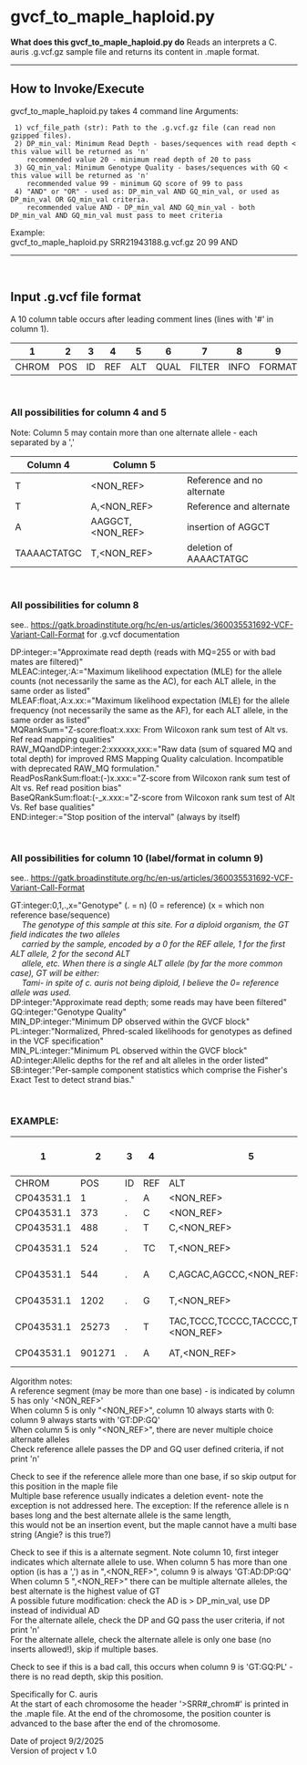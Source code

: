 
# gvcf_to_maple_haploid.py

**What does this gvcf_to_maple_haploid.py do**
Reads an interprets a C. auris .g.vcf.gz sample file and returns its content in .maple format.

---

## How to Invoke/Execute

gvcf_to_maple_haploid.py takes 4 command line Arguments:  

     1) vcf_file_path (str): Path to the .g.vcf.gz file (can read non gzipped files).                                                           
     2) DP_min_val: Minimum Read Depth - bases/sequences with read depth < this value will be returned as 'n'          
        recommended value 20 - minimum read depth of 20 to pass                                                        
     3) GQ_min_val: Minimum Genotype Quality - bases/sequences with GQ < this value will be returned as 'n'             
        recommended value 99 - minimum GQ score of 99 to pass                                                          
     4) "AND" or "OR" - used as: DP_min_val AND GQ_min_val, or used as DP_min_val OR GQ_min_val criteria.              
        recommended value AND - DP_min_val AND GQ_min_val - both DP_min_val AND GQ_min_val must pass to meet criteria  
        
Example:                                                                                                                   
  gvcf_to_maple_haploid.py SRR21943188.g.vcf.gz 20 99 AND                                                               
                                                                                                                                                                                                                                                
---

<br>

## Input .g.vcf file format
A 10 column table occurs after leading comment lines (lines with '#' in column 1).

|1    |2    |3    |4    |5    |6    |7     |8    |9     |10         |
|-----|-----|-----|-----|-----|-----|------|-----|------|-----------|
|CHROM|POS  |ID   |REF  |ALT  |QUAL |FILTER|INFO |FORMAT|SRR25455197|      

<br>
                                                                                                                 
### All possibilities for column 4 and 5
Note: Column 5 may contain more than one alternate allele - each separated by a ','

|Column 4    |Column 5               |                           |
|------------|-----------------------|---------------------------|
|T           |<NON_REF>              |Reference and no alternate |
|T           |A,<NON_REF>            |Reference and alternate    |
|A           |AAGGCT,<NON_REF>       |insertion of AGGCT         |
|TAAAACTATGC |T,<NON_REF>            |deletion of AAAACTATGC     |

<br>
    
### All possibilities for column 8                                                                                         
see.. https://gatk.broadinstitute.org/hc/en-us/articles/360035531692-VCF-Variant-Call-Format for .g.vcf documentation 

DP:integer:="Approximate read depth (reads with MQ=255 or with bad mates are filtered)"                                
MLEAC:integer,:A:="Maximum likelihood expectation (MLE) for the allele counts (not necessarily the same as the AC), for each ALT allele, in the same order as listed"                                                                          
MLEAF:float,:A:x.xx:="Maximum likelihood expectation (MLE) for the allele frequency (not necessarily the same as the AF), for each ALT allele, in the same order as listed"                                                                    
MQRankSum="Z-score:float:x.xxx: From Wilcoxon rank sum test of Alt vs. Ref read mapping qualities"                     
RAW_MQandDP:integer:2:xxxxxx,xxx:="Raw data (sum of squared MQ and total depth) for improved RMS Mapping Quality calculation. Incompatible with deprecated RAW_MQ formulation."                                                                
ReadPosRankSum:float:(-)x.xxx:="Z-score from Wilcoxon rank sum test of Alt vs. Ref read position bias"                 
BaseQRankSum:float:(-_x.xxx:="Z-score from Wilcoxon rank sum test of Alt Vs. Ref base qualities"                       
END:integer:="Stop position of the interval" (always by itself)                                                        

<br>
                                     
### All possibilities for column 10 (label/format in column 9)                                                    
see.. https://gatk.broadinstitute.org/hc/en-us/articles/360035531692-VCF-Variant-Call-Format  

GT:integer:0,1,.,x="Genotype" (. = n) (0 = reference) (x = which non reference base/sequence)                          
&nbsp;&nbsp;&nbsp;&nbsp;&nbsp;*The genotype of this sample at this site. For a diploid organism, the GT field indicates the two alleles*            
&nbsp;&nbsp;&nbsp;&nbsp;&nbsp;*carried by the sample, encoded by a 0 for the REF allele, 1 for the first ALT allele, 2 for the second ALT*            
&nbsp;&nbsp;&nbsp;&nbsp;&nbsp;*allele, etc. When there is a single ALT allele (by far the more common case), GT will be either:*               
&nbsp;&nbsp;&nbsp;&nbsp;&nbsp;*Tami- in spite of c. auris not being diploid, I believe the 0= reference allele was used.*                       
DP:integer:"Approximate read depth; some reads may have been filtered"                                                 
GQ:integer:"Genotype Quality"                                                                                          
MIN_DP:integer:"Minimum DP observed within the GVCF block"                                                             
PL:integer:"Normalized, Phred-scaled likelihoods for genotypes as defined in the VCF specification"                    
MIN_PL:integer:"Minimum PL observed within the GVCF block"                                                             
AD:integer:Allelic depths for the ref and alt alleles in the order listed"                                             
SB:integer:"Per-sample component statistics which comprise the Fisher's Exact Test to detect strand bias."             

<br>

### EXAMPLE:

|1          |2     |3  |4  |5                                     |6      |7     |8                                                                                                                |9                 |10                                                              |Added comment by Tami|                               
|-----------|------|---|---|--------------------------------------|-------|------|-----------------------------------------------------------------------------------------------------------------|------------------|----------------------------------------------------------------|---------------------|
|CHROM      |POS   |ID |REF|ALT                                   |QUAL   |FILTER|INFO                                                                                                             |FORMAT            |SRR25455197                                                     |                     |
|CP043531.1 |    1 | . |A  |<NON_REF>                             |.      |.     |END=372                                                                                                          |GT:DP:GQ:MIN_DP:PL|0:0:0:0:0,0                                                     |                     |
|CP043531.1 |  373 | . |C  |<NON_REF>                             |.      |.     |END=487                                                                                                          |GT:DP:GQ:MIN_DP:PL|0:97:99:54:0,1730                                               |                     |
|CP043531.1 |  488 | . |T  |C,<NON_REF>                           |4572.04|.     |DP=102;MLEAC=1,0;MLEAF=1.00,0.00;RAW_MQandDP=367200,102                                                          |GT:AD:DP:GQ:PL:SB |1:0,102,0:102:99:4582,0,4582:0,0,67,35                          |                     |
|CP043531.1 |  524 | . |TC |T,<NON_REF>                           |5345.01|.     |DP=119;MLEAC=1,0;MLEAF=1.00,0.00;RAW_MQandDP=428400,119                                                          |GT:AD:DP:GQ:PL:SB |1:0,119,0:119:99:5355,0,5355:0,0,82,37                          |*deletion event*     |                                       
|CP043531.1 |  544 | . |A  |C,AGCAC,AGCCC,<NON_REF>               |5056.04|.     |DP=113;MLEAC=1,0,0,0;MLEAF=1.00,0.00,0.00,0.00; RAW_MQandDP=406800,113                                           |GT:AD:DP:GQ:PL:SB |1:0,109,1,0,0:110:99:5066,0,4891,4794,4910:0,0,73,37            |                     |               
|CP043531.1 | 1202 | . |G  |T,<NON_REF>                           |4209.04|.     |BaseQRankSum=2.013;DP=139;MLEAC=1,0;MLEAF=1.00,0.00; MQRankSum=0.000;RAW_MQandDP=500400,139;ReadPosRankSum=-1.304|GT:AD:DP:GQ:PL:SB |1:2,135,0:137:99:4219,0,4238:0,2,71,64                          |                     |
|CP043531.1 |25273 | . |T  |TAC,TCCC,TCCCC,TACCCC,TCCCCC,<NON_REF>|4047.01|.     |DP=97;MLEAC=0,0,1,0,0,0;MLEAF=0.00,0.00,1.00,0.00,0.00,0.00; RAW_MQandDP=349200,97                               |GT:AD:DP:GQ:PL:SB |3:0,0,0,90,0,0,0:90:99:4057,4139,3457,0,3597,3998,4025:0,0,38,52|                     |
|CP043531.1 |901271| . |A  |AT,<NON_REF>                          |0      |.     |MLEAC=0,0;MLEAF=NaN,NaN                                                                                          |GT:GQ:PL          |.:0:0,0,0                                                       |*insertion event*    |                                                                                                       
                                                                                                                                                                                                                                                 
Algorithm notes:                                                                                                                        
A reference segment (may be more than one base) - is indicated by column 5 has only '<NON_REF>'                 
When column 5 is only "<NON_REF>", column 10 always starts with 0: column 9 always starts with 'GT:DP:GQ'        
When column 5 is only "<NON_REF>", there are never multiple choice alternate alleles                      
Check reference allele passes the DP and GQ user defined criteria, if not print 'n'                                                      
                                                                                                                         
Check to see if the reference allele more than one base, if so skip output for this position in the maple file          
Multiple base reference usually indicates a deletion event- note the exception is not addressed here. 
The exception: If the reference allele is n bases long and the best alternate allele is the same length,  
this would not be an insertion event, but the maple cannot have a multi base string (Angie? is this true?)   
                                                                                                                         
Check to see if this is a alternate segment.  Note column 10, first integer indicates which alternate allele to use.
When column 5 has more than one option (is has a ',') as in ",<NON_REF>", column 9 is always 'GT:AD:DP:GQ'  
When column 5 ",<NON_REF>" there can be multiple alternate alleles, the best alternate is the highest value of GT                                                                                                                     
A possible future modification: check the AD is > DP_min_val, use DP instead of individual AD                                                                                                                     
For the alternate allele, check the DP and GQ pass the user criteria, if not print 'n'                                          
For the alternate allele, check the alternate allele is only one base (no inserts allowed!), skip if multiple bases.                                                                    
  
Check to see if this is a bad call, this occurs when column 9 is 'GT:GQ:PL' - there is no read depth, skip this position.

Specifically for C. auris      
At the start of each chromosome the header '>SRR#_chrom#' is printed in the .maple file.
At the end of the chromosome, the position counter is advanced to the base after the end of the chromosome.  

Date of project 9/2/2025  
Version of project v 1.0 
